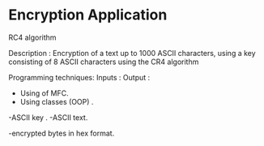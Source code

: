 # Encryption Application
 RC4 algorithm
 
 Description : 
               Encryption of a text up to 1000 ASCII characters, using a key consisting of 8 ASCII characters using the CR4 algorithm 
 
 Programming techniques:
 Inputs :
 Output :
 - Using of MFC. 
 - Using classes (OOP) . 

  -ASCII key . 
  -ASCII text. 

  -encrypted bytes in hex format. 
